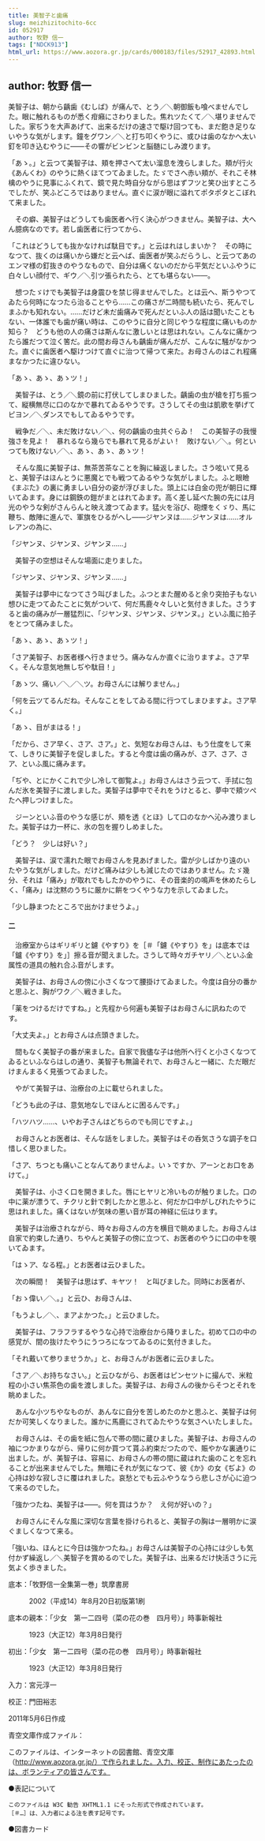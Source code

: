 ```yaml
---
title: 美智子と歯痛
slug: meizhizitochito-6cc
id: 052917
author: 牧野 信一
tags: ["NDCK913"]
html_url: https://www.aozora.gr.jp/cards/000183/files/52917_42893.html
---
```


## author: 牧野 信一

美智子は、朝から齲歯《むしば》が痛んで、とう／＼朝御飯も喰べませんでした。眼に触れるものが悉く疳癪にさわりました。焦れツたくて／＼堪りませんでした。家ぢうを大声あげて、出来るだけの速さで駆け回つても、まだ飽き足りないやうな気がします。鐘をグワン／＼と打ち叩くやうに、或ひは歯のなかへ太い釘を叩き込むやうに――その響がビンビンと脳髄にしみ渡ります。

「あゝ。」と云つて美智子は、頬を押さへて太い溜息を洩らしました。頬が行火《あんくわ》のやうに熱くほてつてゐました。たゞでさへ赤い頬が、それこそ林檎のやうに見事にふくれて、鏡で見た時自分ながら思はずフツと笑ひ出すところでしたが、笑ふどころではありません。直ぐに涙が眼に溢れてポタポタとこぼれて来ました。

　その癖、美智子はどうしても歯医者へ行く決心がつきません。美智子は、大へん臆病なのです。若し歯医者に行つてから、

「これはどうしても抜かなければ駄目です。」と云はれはしまいか？　その時になつて、抜くのは痛いから嫌だと云へば、歯医者が笑ふだらうし、と云つてあのエンマ様の釘抜きのやうなもので、自分は痛くないのだから平気だといふやうに白々しい顔付で、ギウ／＼引ツ張られたら、とても堪らない――。

　想つたゞけでも美智子は身震ひを禁じ得ませんでした。とは云へ、斯うやつてゐたら何時になつたら治ることやら……この痛さが二時間も続いたら、死んでしまふかも知れない。……だけど未だ歯痛みで死んだといふ人の話は聞いたこともない、一体誰でも歯が痛い時は、このやうに自分と同じやうな程度に痛いものか知ら？　どうも他の人の痛さは斯んなに激しいとは思はれない。こんなに痛かつたら誰だつて泣く筈だ。此の間お母さんも齲歯が痛んだが、こんなに騒がなかつた。直ぐに歯医者へ駆けつけて直ぐに治つて帰つて来た。お母さんのはこれ程痛まなかつたに違ひない。

「あゝ、あゝ、あゝツ！」

　美智子は、とう／＼鏡の前に打伏してしまひました。齲歯の虫が槍を打ち振つて、縦横無尽に口のなかで暴れてゐるやうです。さうしてその虫は凱歌を挙げてピヨン／＼ダンスでもしてゐるやうです。

　戦争だ／＼、未だ敗けない／＼、何の齲歯の虫共ぐらゐ！　この美智子の我慢強さを見よ！　暴れるなら幾らでも暴れて見るがよい！　敗けない／＼。何といつても敗けない／＼、あゝ、あゝ、あゝツ！

　そんな風に美智子は、無茶苦茶なことを胸に繰返しました。さう呟いて見ると、美智子はほんとうに悪魔とでも戦つてゐるやうな気がしました。ふと眼瞼《まぶた》の裏に勇ましい自分の姿が浮びました。頭上には白金の兜が朝日に輝いてゐます。身には鋼鉄の鎧がまとはれてゐます。高く差し延べた腕の先には月光のやうな剣がさんらんと映え渡つてゐます。猛火を浴び、砲煙をくゞり、馬に鞭ち、敵陣に進んで、軍旗をひるがへし――ジヤンヌは……ジヤンヌは……オルレアンの為に、

「ジヤンヌ、ジヤンヌ、ジヤンヌ……」

　美智子の空想はそんな場面に走りました。

「ジヤンヌ、ジヤンヌ、ジヤンヌ……」

　美智子は夢中になつてさう叫びました。ふつとまた醒めると余り突拍子もない想ひに走つてゐたことに気がついて、何だ馬鹿々々しいと気付きました。さうすると歯の痛みが一層猛烈に、「ジヤンヌ、ジヤンヌ、ジヤンヌ。」といふ風に拍子をとつて痛みました。

「あゝ、あゝ、あゝツ！」

「さア美智子、お医者様へ行きませう。痛みなんか直ぐに治りますよ。さア早く。そんな意気地無しぢや駄目！」

「あゝツ、痛い／＼／＼ツ。お母さんには解りません。」

「何を云ツてるんだね。そんなことをしてゐる間に行つてしまひますよ。さア早く。」

「あゝ、目がまはる！」

「だから、さア早く、さア、さア。」と、気短なお母さんは、もう仕度をして来て、しきりに美智子を促しました。すると今度は歯の痛みが、さア、さア、さア、といふ風に痛みます。

「ぢや、とにかくこれで少し冷して御覧よ。」お母さんはさう云つて、手拭に包んだ氷を美智子に渡しました。美智子は夢中でそれをうけとると、夢中で頬ツぺたへ押しつけました。

　ジーンといふ音のやうな感じが、頬を透《とほ》して口のなかへ沁み渡りました。美智子は力一杯に、氷の包を握りしめました。

「どう？　少しは好い？」

　美智子は、涙で濡れた眼でお母さんを見あげました。雷が少しばかり遠のいたやうな気がしました。だけど痛みは少しも減じたのではありません。たゞ幾分、それは「痛み」が取れでもしたかのやうに、その音楽的の鳴声を休めたらしく、「痛み」は沈黙のうちに厳かに餠をつくやうな力を示してゐました。

「少し静まつたところで出かけませうよ。」



#### 二




　治療室からはギリギリと鑢《やすり》を［＃「鑢《やすり》を」は底本では「鑪《やすり》を」］擦る音が聞えました。さうして時々ガチヤリ／＼といふ金属性の道具の触れ合ふ音がします。

　美智子は、お母さんの傍に小さくなつて腰掛けてゐました。今度は自分の番かと思ふと、胸がワク／＼戦きました。

「薬をつけるだけですね。」と先程から何遍も美智子はお母さんに訊ねたのです。

「大丈夫よ。」とお母さんは点頭きました。

　間もなく美智子の番が来ました。自家で我儘な子は他所へ行くと小さくなつてゐるといふならはしの通り、美智子も無論それで、お母さんと一緒に、ただ眼だけまんまるく見張つてゐました。

　やがて美智子は、治療台の上に載せられました。

「どうも此の子は、意気地なしでほんとに困るんです。」

「ハツハツ……、いやお子さんはどちらのでも同じですよ。」

　お母さんとお医者は、そんな話をしました。美智子はその呑気さうな調子を口惜しく思ひました。

「さア、ちつとも痛いことなんてありませんよ。いゝですか、アーンとお口をあけて。」

　美智子は、小さく口を開きました。唇にヒヤリと冷いものが触りました。口の中に薬が漂うて、チクリと針で刺したかと思ふと、何だか口中がしびれたやうに思はれました。痛くはないが気味の悪い音が耳の神経に伝はります。

　美智子は治療されながら、時々お母さんの方を横目で眺めました。お母さんは自家で約束した通り、ちやんと美智子の傍に立つて、お医者のやうに口の中を覗いてゐます。

「はゝア、なる程。」とお医者は云ひました。

　次の瞬間！　美智子は思はず、キヤツ！　と叫びました。同時にお医者が、

「おゝ偉い／＼。」と云ひ、お母さんは、

「もうよし／＼、まアよかつた。」と云ひました。

　美智子は、フラフラするやうな心持で治療台から降りました。初めて口の中の感覚が、間の抜けたやうにうつろになつてゐるのに気付きました。

「それ戴いて参りませうか。」と、お母さんがお医者に云ひました。

「さア／＼お持ちなさい。」と云ひながら、お医者はピンセツトに撮んで、米粒程の小さい焦茶色の歯を渡しました。美智子は、お母さんの後からそつとそれを眺めました。

　あんな小ツちやなものが、あんなに自分を苦しめたのかと思ふと、美智子は何だか可笑しくなりました。誰かに馬鹿にされてゐたやうな気さへいたしました。

　お母さんは、その歯を紙に包んで帯の間に蔵ひました。美智子は、お母さんの袖につかまりながら、帰りに何か買つて貰ふ約束だつたので、賑やかな裏通りに出ました。が、美智子は、容易に、お母さんの帯の間に蔵はれた歯のことを忘れることが出来ませんでした。無暗にそれが気になつて、彼《か》の女《ぢよ》の心持は妙な寂しさに覆はれました。哀愁とでも云ふやうなうら悲しさが心に迫つて来るのでした。

「強かつたね、美智子は――。何を買はうか？　え何が好いの？」

　お母さんにそんな風に深切な言葉を掛けられると、美智子の胸は一層明かに涙ぐましくなつて来る。

「強いね、ほんとに今日は強かつたね。」お母さんは美智子の心持には少しも気付かず繰返し／＼美智子を賞めるのでした。美智子は、出来るだけ快活さうに元気よく歩きました。













底本：「牧野信一全集第一巻」筑摩書房

　　　2002（平成14）年8月20日初版第1刷

底本の親本：「少女　第一二四号（菜の花の巻　四月号）」時事新報社

　　　1923（大正12）年3月8日発行

初出：「少女　第一二四号（菜の花の巻　四月号）」時事新報社

　　　1923（大正12）年3月8日発行

入力：宮元淳一

校正：門田裕志

2011年5月6日作成

青空文庫作成ファイル：

このファイルは、インターネットの図書館、青空文庫（http://www.aozora.gr.jp/）で作られました。入力、校正、制作にあたったのは、ボランティアの皆さんです。











●表記について


	このファイルは W3C 勧告 XHTML1.1 にそった形式で作成されています。
	［＃…］は、入力者による注を表す記号です。







●図書カード